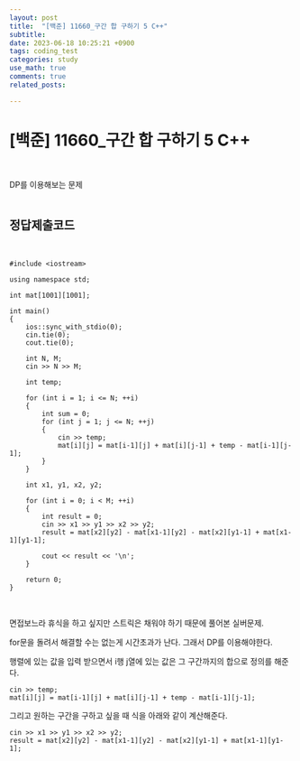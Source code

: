 ```yaml
---
layout: post
title:  "[백준] 11660_구간 합 구하기 5 C++"
subtitle:   
date: 2023-06-18 10:25:21 +0900
tags: coding_test
categories: study
use_math: true
comments: true
related_posts:

---
```


# [백준] 11660_구간 합 구하기 5 C++<br/>
<br/>

DP를 이용해보는 문제<br/>
<br/>

## 정답제출코드<br/>
<br/>

```
#include <iostream>

using namespace std;

int mat[1001][1001];

int main()
{
    ios::sync_with_stdio(0);
    cin.tie(0);
    cout.tie(0);

    int N, M;
    cin >> N >> M;

    int temp;

    for (int i = 1; i <= N; ++i)
    {
        int sum = 0;
        for (int j = 1; j <= N; ++j)
        {
            cin >> temp;
            mat[i][j] = mat[i-1][j] + mat[i][j-1] + temp - mat[i-1][j-1]; 
        }
    }

    int x1, y1, x2, y2;
    
    for (int i = 0; i < M; ++i)
    {
        int result = 0;
        cin >> x1 >> y1 >> x2 >> y2;
        result = mat[x2][y2] - mat[x1-1][y2] - mat[x2][y1-1] + mat[x1-1][y1-1]; 

        cout << result << '\n';
    }

    return 0;
}
```
<br/>

면접보느라 휴식을 하고 싶지만 스트릭은 채워야 하기 때문에 풀어본 실버문제.<br/>

for문을 돌려서 해결할 수는 없는게 시간초과가 난다. 그래서 DP를 이용해야한다.<br/>

행렬에 있는 값을 입력 받으면서 i행 j열에 있는 값은 그 구간까지의 합으로 정의를 해준다.<br/>

```
cin >> temp;
mat[i][j] = mat[i-1][j] + mat[i][j-1] + temp - mat[i-1][j-1]; 
```

그리고 원하는 구간을 구하고 싶을 때 식을 아래와 같이 계산해준다.<br/>

```
cin >> x1 >> y1 >> x2 >> y2;
result = mat[x2][y2] - mat[x1-1][y2] - mat[x2][y1-1] + mat[x1-1][y1-1];
```